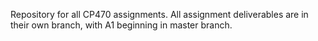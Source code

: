 Repository for all CP470 assignments.
All assignment deliverables are in their own branch, with A1 beginning in master branch.
